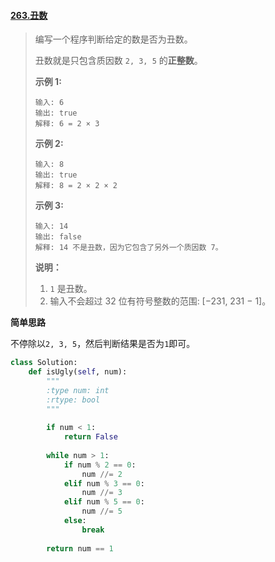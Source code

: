 #### [263.丑数](https://leetcode-cn.com/problems/ugly-number/)

> 编写一个程序判断给定的数是否为丑数。
>
> 丑数就是只包含质因数 `2, 3, 5` 的**正整数**。
>
> **示例 1:**
>
> ```
> 输入: 6
> 输出: true
> 解释: 6 = 2 × 3
> ```
>
> **示例 2:**
>
> ```
> 输入: 8
> 输出: true
> 解释: 8 = 2 × 2 × 2
> ```
>
> **示例 3:**
>
> ```
> 输入: 14
> 输出: false 
> 解释: 14 不是丑数，因为它包含了另外一个质因数 7。
> ```
>
> **说明：**
>
> 1. `1` 是丑数。
> 2. 输入不会超过 32 位有符号整数的范围: [−231,  231 − 1]。

**简单思路**

不停除以```2, 3, 5```，然后判断结果是否为```1```即可。

```python
class Solution:
    def isUgly(self, num):
        """
        :type num: int
        :rtype: bool
        """
        
        if num < 1:
            return False
        
        while num > 1:
            if num % 2 == 0:
                num //= 2
            elif num % 3 == 0:
                num //= 3
            elif num % 5 == 0:
                num //= 5
            else:
                break
        
        return num == 1
```

